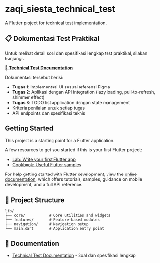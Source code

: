 # zaqi_siesta_technical_test

A Flutter project for technical test implementation.

## 📋 Dokumentasi Test Praktikal

Untuk melihat detail soal dan spesifikasi lengkap test praktikal, silakan kunjungi:

**[📖 Technical Test Documentation](./docs/TECHNICAL_TEST_DOCUMENTATION.md)**

Dokumentasi tersebut berisi:
- **Tugas 1**: Implementasi UI sesuai referensi Figma
- **Tugas 2**: Aplikasi dengan API integration (lazy loading, pull-to-refresh, shimmer effect)
- **Tugas 3**: TODO list application dengan state management
- Kriteria penilaian untuk setiap tugas
- API endpoints dan spesifikasi teknis

## Getting Started

This project is a starting point for a Flutter application.

A few resources to get you started if this is your first Flutter project:

- [Lab: Write your first Flutter app](https://docs.flutter.dev/get-started/codelab)
- [Cookbook: Useful Flutter samples](https://docs.flutter.dev/cookbook)

For help getting started with Flutter development, view the
[online documentation](https://docs.flutter.dev/), which offers tutorials,
samples, guidance on mobile development, and a full API reference.

## 🚀 Project Structure

```
lib/
├── core/           # Core utilities and widgets
├── features/       # Feature-based modules
├── navigation/     # Navigation setup
└── main.dart       # Application entry point
```

## 📁 Documentation

- [Technical Test Documentation](./docs/technical_test_documentation.md) - Soal dan spesifikasi lengkap

